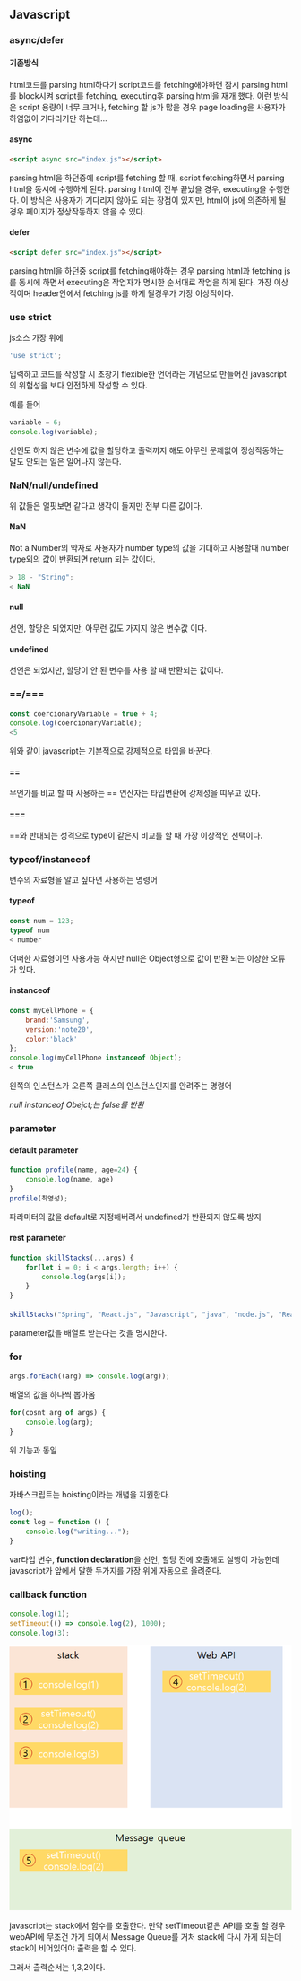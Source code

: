 ## Javascript



### async/defer

#### 기존방식

html코드를 parsing html하다가 script코드를 fetching해야하면 잠시  parsing html를 block시켜 script를 fetching, executing후 parsing html을 재개 했다. 이런 방식은 script 용량이 너무 크거나, fetching 할 js가 많을 경우 page loading을 사용자가 하염없이 기다리기만 하는데...



#### async

```html
<script async src="index.js"></script>
```

parsing html을 하던중에 script를 fetching 할 때, script fetching하면서 parsing html을 동시에 수행하게 된다. parsing html이 전부 끝났을 경우, executing을 수행한다. 이 방식은 사용자가 기다리지 않아도 되는 장점이 있지만, html이 js에 의존하게 될 경우 페이지가 정상작동하지 않을 수 있다.



#### defer

```html
<script defer src="index.js"></script>
```

parsing html을 하던중 script를 fetching해야하는 경우 parsing html과 fetching js를 동시에 하면서 executing은 작업자가 명시한 순서대로 작업을 하게 된다. 가장 이상적이며 header안에서 fetching js를 하게 될경우가 가장 이상적이다.



### use strict

js소스 가장 위에 

```javascript
'use strict';
```

입력하고 코드를 작성할 시 초창기 flexible한 언어라는 개념으로 만들어진 javascript의 위험성을 보다 안전하게 작성할 수 있다. 

예를 들어

```javascript
variable = 6;
console.log(variable);
```

선언도 하지 않은 변수에 값을 할당하고 출력까지 해도 아무런 문제없이 정상작동하는 말도 안되는 일은 일어나지 않는다.



### NaN/null/undefined

위 값들은 얼핏보면 같다고 생각이 들지만 전부 다른 값이다.



#### NaN

Not a Number의 약자로 사용자가 number type의 값을 기대하고 사용할때 number type외의 값이 반환되면 return 되는 값이다.

```javascript
> 18 - "String";
< NaN
```



#### null

선언, 할당은 되었지만, 아무런 값도 가지지 않은 변수값 이다.



#### undefined

선언은 되었지만, 할당이 안 된 변수를 사용 할 때 반환되는 값이다.



### ==/===

```javascript
const coercionaryVariable = true + 4;
console.log(coercionaryVariable);
<5
```

위와 같이 javascript는 기본적으로 강제적으로 타입을 바꾼다. 



#### ==

무언가를 비교 할 때 사용하는 == 연산자는 타입변환에 강제성을 띠우고 있다.



#### ===

==와 반대되는 성격으로 type이 같은지 비교를 할 때 가장 이상적인 선택이다.



### typeof/instanceof

변수의 자료형을 알고 싶다면 사용하는 명령어



#### typeof

```javascript
const num = 123;
typeof num
< number
```

어떠한 자료형이던 사용가능 하지만 null은 Object형으로 값이 반환 되는 이상한 오류가 있다.



#### instanceof

```javascript
const myCellPhone = {
	brand:'Samsung',
	version:'note20',
	color:'black'
};
console.log(myCellPhone instanceof Object);
< true
```

왼쪽의 인스턴스가 오른쪽 클래스의 인스턴스인지를 안려주는 명령어

*null instanceof Obejct;는 false를 반환*



### parameter

#### default parameter

```javascript
function profile(name, age=24) {
	console.log(name, age)
}
profile(최영성);
```

파라미터의 값을 default로 지정해버려서 undefined가 반환되지 않도록 방지



#### rest parameter

```javascript
function skillStacks(...args) {
	for(let i = 0; i < args.length; i++) {
		console.log(args[i]);
	}
}

skillStacks("Spring", "React.js", "Javascript", "java", "node.js", "React Native");
```

parameter값을 배열로 받는다는 것을 명시한다.



### for

```javascript
args.forEach((arg) => console.log(arg));
```

배열의 값을 하나씩 뽑아옴



```javascript
for(cosnt arg of args) {
	console.log(arg);
}
```

위 기능과 동일



### hoisting

자바스크립트는 hoisting이라는 개념을 지원한다.

```javascript
log();
const log = function () {
	console.log("writing...");
}
```

var타입 변수, **function declaration**을 선언, 할당 전에 호출해도 실행이 가능한데 javascript가 앞에서 말한 두가지를 가장 위에 자동으로 올려준다.



### callback function

```javascript
console.log(1);
setTimeout(() => console.log(2), 1000);
console.log(3);
```

![image-20211021235008706](image-20211021235008706.png)

javascript는 stack에서 함수를 호출한다. 만약 setTimeout같은 API를 호출 할 경우 webAPI에 무조건 가게 되어서 Message Queue를 거처 stack에 다시 가게 되는데 stack이 비어있어야 출력을 할 수 있다.

그래서 출력순서는 1,3,2이다.





















